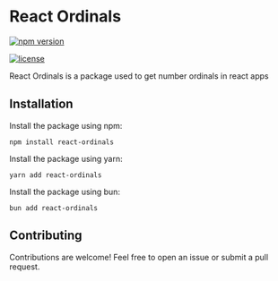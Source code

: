 # React Ordinals

[![npm version](https://img.shields.io/npm/v/react-switch.svg)](https://www.npmjs.com/package/react-ordinals)

[![license](https://img.shields.io/npm/l/react-switch.svg)](https://github.com/your-username/react-ordinals/blob/main/LICENSE)

React Ordinals is a package used to get number ordinals in react apps

## Installation

Install the package using npm:

```shell
npm install react-ordinals
```

Install the package using yarn:

```shell
yarn add react-ordinals
```

Install the package using bun:

```shell
bun add react-ordinals
```

<!-- ## Usage

Here's a basic example of how to use `@usmangurowa/react-switch`:

```jsx
import React from "react";
import { Switch, Case } from "@usmangurowa/react-switch";

const App = () => {
  const condition = true;
  return (
    <Switch case={condition.toString()}>
      <Case when="true">
        <h1>This is displayed when the condition is true</h1>
      </Case>
      <Case when="false">
        <h1>This is displayed when the condition is false</h1>
      </Case>
    </Switch>
  );
};

export default App;
```

## API

### Switch

The `Switch` component renders the first matching `Case` component based on the provided condition.

**Props:**

- `case` (optional): The condition to match against. Accepts a string.
- `children`: The `Case` components to render.

### Case

The `Case` component represents a case within the `Switch` component.

**Props:**

- `when` (optional): The condition to match against. Accepts a string.
- `case` (optional): Same thing as `when`.
- `component` (optional): A custom component to render when the condition matches.
- `children`: The content to render when the condition matches.

## Examples

### Example 1: Toggle Switch

```jsx
import React, { useState } from "react";
import { Switch, Case } from "@usmangurowa/react-switch";

const ToggleSwitch = () => {
  const [isOn, setIsOn] = useState(false);

  const handleToggle = () => {
    setIsOn(!isOn);
  };

  return (
    <Switch case={isOn}>
      <Case when={true}>
        <button onClick={handleToggle}>ON</button>
      </Case>
      <Case when={false}>
        <button onClick={handleToggle}>OFF</button>
      </Case>
    </Switch>
  );
};

export default ToggleSwitch;
```

### Example 2: User Role Switch

```jsx
import React, { useState } from "react";
import { Switch, Case } from "@usmangurowa/react-switch";

const UserRoleSwitch = () => {
  const [userRole, setUserRole] = useState("user");

  const handleChangeUserRole = (role) => {
    setUserRole(role);
  };

  return (
    <Switch case={userRole}>
      <Case when="admin">
        <button onClick={() => handleChangeUserRole("user")}>
          Switch to User
        </button>
      </Case>
      <Case when="user">
        <button onClick={() => handleChangeUserRole("admin")}>
          Switch to Admin
        </button>
      </Case>
    </Switch>
  );
};

export default UserRoleSwitch;
``` -->

## Contributing

Contributions are welcome! Feel free to open an issue or submit a pull request.
